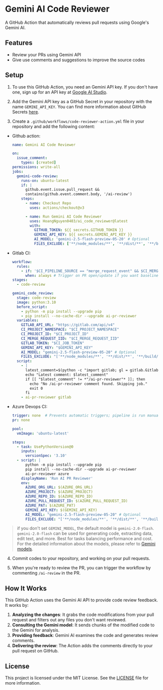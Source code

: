 # Gemini AI Code Reviewer

A GitHub Action that automatically reviews pull requests using Google's Gemini AI.

## Features

- Review your PRs using Gemini API
- Give use comments and suggestions to improve the source codes

## Setup

1. To use this GitHub Action, you need an Gemini API key. If you don't have one, sign up for an API key
   at [Google AI Studio](https://makersuite.google.com/app/apikey).

2. Add the Gemini API key as a GitHub Secret in your repository with the name `GEMINI_API_KEY`. You can find more
   information about GitHub Secrets [here](https://docs.github.com/en/actions/reference/encrypted-secrets).

3. Create a `.github/workflows/code-reviewer-action.yml` file in your repository and add the following content:

- Github action:

  ```yaml
  name: Gemini AI Code Reviewer

  on:
    issue_comment:
      types: [created]
  permissions: write-all
  jobs:
    gemini-code-review:
      runs-on: ubuntu-latest
      if: |
        github.event.issue.pull_request &&
        contains(github.event.comment.body, '/ai-review')
      steps:
        - name: Checkout Repo
          uses: actions/checkout@v3

        - name: Run Gemini AI Code Reviewer
          uses: HoangNguyen0403/ai_code_reviewer@latest
          with:
            GITHUB_TOKEN: ${{ secrets.GITHUB_TOKEN }}
            GEMINI_API_KEY: ${{ secrets.GEMINI_API_KEY }}
            AI_MODEL: 'gemini-2.5-flash-preview-05-20' # Optional
            FILES_EXCLUDE: ['**/node_modules/**', '**/dist/**', '**/build/**'] # Optional
  ```

- Gitlab CI:

  ```yaml
  workflow:
    rules:
      - if: '$CI_PIPELINE_SOURCE == "merge_request_event" && $CI_MERGE_REQUEST_EVENT_TYPE == "opened"' # Or synchronize etc.
        when: always # Trigger on PR open/update if you want baseline analysis
  stages:
    - code-review

  gemini_code_review:
    stage: code-review
    image: python:3.10
    before_script:
      - python -m pip install --upgrade pip
      - pip install --no-cache-dir --upgrade ai-pr-reviewer
    variables:
      GITLAB_API_URL: "https://gitlab.com/api/v4"
      CI_PROJECT_NAMESPACE: "$CI_PROJECT_NAMESPACE"
      CI_PROJECT_ID: "$CI_PROJECT_ID"
      CI_MERGE_REQUEST_IID: "$CI_MERGE_REQUEST_IID"
      GITLAB_TOKEN: "$CI_JOB_TOKEN"
      GEMINI_API_KEY: "$GEMINI_API_KEY"
      AI_MODEL: "gemini-2.5-flash-preview-05-20" # Optional
      FILES_EXCLUDE: "['**/node_modules/**', '**/dist/**', '**/build/**']" # Optional
    script:
      - |
        latest_comment=$(python -c "import gitlab; gl = gitlab.Gitlab('$GITLAB_URL', private_token='$GITLAB_TOKEN'); mr = gl.projects.get($CI_PROJECT_ID).mergerequests.get($CI_MERGE_REQUEST_IID); notes = mr.notes.list(order_by='created_at', sort='desc'); print(notes[0].body if notes else '')")
        echo "Latest comment: $latest_comment"
        if [[ "$latest_comment" != *"/ai-pr-reviewer"* ]]; then
          echo "No /ai-pr-reviewer comment found. Skipping job."
          exit 0
        fi
      - ai-pr-reviewer gitlab
  ```

- Azure Devops CI:

  ```yaml
  trigger: none  # Prevents automatic triggers; pipeline is run manually or via REST API
  pr: none

  pool:
    vmImage: 'ubuntu-latest'

  steps:
    - task: UsePythonVersion@0
      inputs:
        versionSpec: '3.10'
    - script: |
        python -m pip install --upgrade pip
        pip install --no-cache-dir --upgrade ai-pr-reviewer
        ai-pr-reviewer azure
      displayName: 'Run AI PR Reviewer'
      env:
        AZURE_ORG_URL: $(AZURE_ORG_URL)
        AZURE_PROJECT: $(AZURE_PROJECT)
        AZURE_REPO_ID: $(AZURE_REPO_ID)
        AZURE_PULL_REQUEST_ID: $(AZURE_PULL_REQUEST_ID)
        AZURE_PAT: $(AZURE_PAT)
        GEMINI_API_KEY: $(GEMINI_API_KEY)
        AI_MODEL: "gemini-2.5-flash-preview-05-20" # Optional
        FILES_EXCLUDE: "['**/node_modules/**', '**/dist/**', '**/build/**']" # Optional      
  ```

> if you don't set `GEMINI_MODEL`, the default model is `gemini-2.0-flash`. `gemini-2.0-flash` can be used for generating code, extracting data, edit text, and more. Best for tasks balancing performance and cost. For the detailed information about the models, please refer to [Gemini models](https://ai.google.dev/gemini-api/docs/models/gemini).

4. Commit codes to your repository, and working on your pull requests.

5. When you're ready to review the PR, you can trigger the workflow by commenting `/ai-review` in the PR.

## How It Works

This GitHub Action uses the Gemini AI API to provide code review feedback. It works by:

1. **Analyzing the changes**: It grabs the code modifications from your pull request and filters out any files you don't want reviewed.
2. **Consulting the Gemini model**: It sends chunks of the modified code to the Gemini for analysis.
3. **Providing feedback**: Gemini AI examines the code and generates review comments.
4. **Delivering the review**: The Action adds the comments directly to your pull request on GitHub.

## License

This project is licensed under the MIT License. See the [LICENSE](LICENSE) file for more information.
